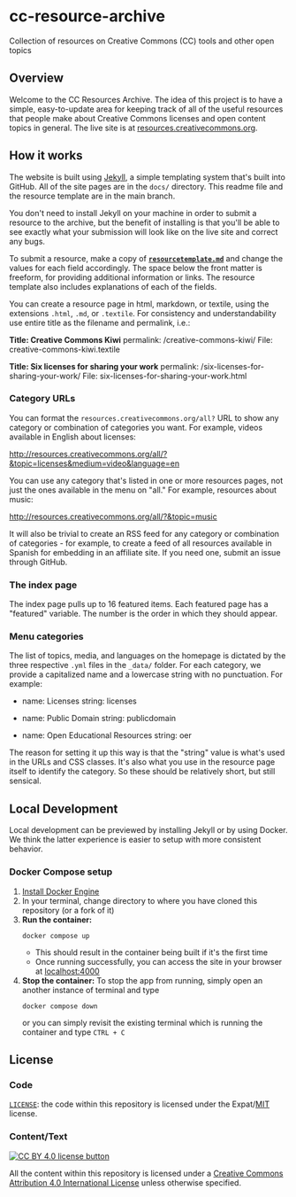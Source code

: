 # cc-resource-archive

Collection of resources on Creative Commons (CC) tools and other open topics


## Overview

Welcome to the CC Resources Archive. The idea of this project is to have a
simple, easy-to-update area for keeping track of all of the useful resources
that people make about Creative Commons licenses and open content topics in
general. The live site is at
[resources.creativecommons.org](https://resources.creativecommons.org/).


## How it works

The website is built using [Jekyll](http://jekyllrb.com/docs/home/), a simple
templating system that's built into GitHub. All of the site pages are in the
`docs/` directory. This readme file and the resource template are in the main
branch.

You don't need to install Jekyll on your machine in order to submit a resource
to the archive, but the benefit of installing is that you'll be able to see
exactly what your submission will look like on the live site and correct any
bugs.

To submit a resource, make a copy of
**[`resourcetemplate.md`](https://github.com/creativecommons/cc-resource-archive/blob/main/resourcetemplate.md)**
and change the values for each field accordingly. The space below the front
matter is freeform, for providing additional information or links. The resource
template also includes explanations of each of the fields.

You can create a resource page in html, markdown, or textile, using the
extensions `.html`, `.md`, or `.textile`. For consistency and understandability
use entire title as the filename and permalink, i.e.:

**Title: Creative Commons Kiwi**
permalink: /creative-commons-kiwi/
File: creative-commons-kiwi.textile

**Title: Six licenses for sharing your work**
permalink: /six-licenses-for-sharing-your-work/
File: six-licenses-for-sharing-your-work.html


### Category URLs

You can format the `resources.creativecommons.org/all?` URL to show any
category or combination of categories you want. For example, videos available
in English about licenses:

http://resources.creativecommons.org/all/?&topic=licenses&medium=video&language=en

You can use any category that's listed in one or more resources pages, not just
the ones available in the menu on "all." For example, resources about music:

http://resources.creativecommons.org/all/?&topic=music

It will also be trivial to create an RSS feed for any category or combination
of categories - for example, to create a feed of all resources available in
Spanish for embedding in an affiliate site. If you need one, submit an issue
through GitHub.


### The index page

The index page pulls up to 16 featured items. Each featured page has a
"featured" variable. The number is the order in which they should appear.


### Menu categories

The list of topics, media, and languages on the homepage is dictated by the
three respective `.yml` files in the `_data/` folder. For each category, we
provide a capitalized name and a lowercase string with no punctuation. For
example:

- name: Licenses
  string: licenses

- name: Public Domain
  string: publicdomain

- name: Open Educational Resources
  string: oer

The reason for setting it up this way is that the "string" value is what's used
in the URLs and CSS classes. It's also what you use in the resource page itself
to identify the category. So these should be relatively short, but still
sensical.


## Local Development

Local development can be previewed by installing Jekyll or by using Docker. We
think the latter experience is easier to setup with more consistent behavior.


### Docker Compose setup

1. [Install Docker Engine](https://docs.docker.com/engine/install/)
2. In your terminal, change directory to where you have cloned this repository
   (or a fork of it)
3. **Run the container:**
   ```shell
   docker compose up
   ```
   - This should result in the container being built if it's the first time
   - Once running successfully, you can access the site in your browser at
     [localhost:4000](http://localhost:4000/)
6. **Stop the container:** To stop the app from running, simply open an another
   instance of terminal and type
   ```shell
   docker compose down
   ```
   or you can simply revisit the existing terminal which is running the
   container and type `CTRL + C`


## License


### Code

[`LICENSE`](LICENSE): the code within this repository is licensed under the
Expat/[MIT][mit] license.

[mit]: http://www.opensource.org/licenses/MIT "The MIT License | Open Source Initiative"


### Content/Text

[![CC BY 4.0 license button][cc-by-png]][cc-by]

All the content within this repository is licensed under a [Creative Commons
Attribution 4.0 International License][cc-by] unless otherwise specified.

[cc-by-png]: https://licensebuttons.net/l/by/4.0/88x31.png#floatleft "CC BY 4.0 license button"
[cc-by]: https://creativecommons.org/licenses/by/4.0/ "Creative Commons Attribution 4.0 International License"
